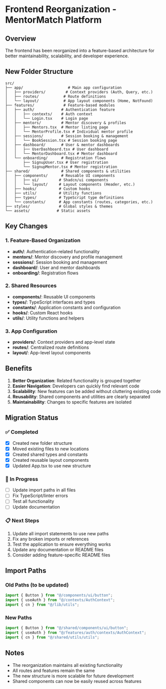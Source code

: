 # Frontend Reorganization - MentorMatch Platform

## Overview
The frontend has been reorganized into a feature-based architecture for better maintainability, scalability, and developer experience.

## New Folder Structure

```
src/
├── app/                    # Main app configuration
│   ├── providers/         # Context providers (Auth, Query, etc.)
│   ├── routes/           # Route definitions
│   └── layout/           # App layout components (Home, NotFound)
├── features/             # Feature-based modules
│   ├── auth/            # Authentication feature
│   │   ├── contexts/    # Auth context
│   │   └── Login.tsx    # Login page
│   ├── mentors/         # Mentor discovery & profiles
│   │   ├── Mentors.tsx  # Mentor listing page
│   │   └── MentorProfile.tsx # Individual mentor profile
│   ├── sessions/        # Session booking & management
│   │   └── BookSession.tsx # Session booking page
│   ├── dashboard/       # User & mentor dashboards
│   │   ├── UserDashboard.tsx # User dashboard
│   │   └── MentorDashboard.tsx # Mentor dashboard
│   └── onboarding/      # Registration flows
│       ├── SignupUser.tsx # User registration
│       └── SignupMentor.tsx # Mentor registration
├── shared/              # Shared components & utilities
│   ├── components/      # Reusable UI components
│   │   ├── ui/         # Shadcn/ui components
│   │   └── layout/     # Layout components (Header, etc.)
│   ├── hooks/          # Custom hooks
│   ├── utils/          # Utility functions
│   ├── types/          # TypeScript type definitions
│   └── constants/      # App constants (routes, categories, etc.)
├── styles/             # Global styles & themes
└── assets/            # Static assets
```

## Key Changes

### 1. Feature-Based Organization
- **auth/**: Authentication-related functionality
- **mentors/**: Mentor discovery and profile management
- **sessions/**: Session booking and management
- **dashboard/**: User and mentor dashboards
- **onboarding/**: Registration flows

### 2. Shared Resources
- **components/**: Reusable UI components
- **types/**: TypeScript interfaces and types
- **constants/**: Application constants and configuration
- **hooks/**: Custom React hooks
- **utils/**: Utility functions and helpers

### 3. App Configuration
- **providers/**: Context providers and app-level state
- **routes/**: Centralized route definitions
- **layout/**: App-level layout components

## Benefits

1. **Better Organization**: Related functionality is grouped together
2. **Easier Navigation**: Developers can quickly find relevant code
3. **Scalability**: New features can be added without cluttering existing code
4. **Reusability**: Shared components and utilities are clearly separated
5. **Maintainability**: Changes to specific features are isolated

## Migration Status

### ✅ Completed
- [x] Created new folder structure
- [x] Moved existing files to new locations
- [x] Created shared types and constants
- [x] Created reusable layout components
- [x] Updated App.tsx to use new structure

### 🔄 In Progress
- [ ] Update import paths in all files
- [ ] Fix TypeScript/linter errors
- [ ] Test all functionality
- [ ] Update documentation

### 📋 Next Steps
1. Update all import statements to use new paths
2. Fix any broken imports or references
3. Test the application to ensure everything works
4. Update any documentation or README files
5. Consider adding feature-specific README files

## Import Paths

### Old Paths (to be updated)
```typescript
import { Button } from "@/components/ui/button";
import { useAuth } from "@/contexts/AuthContext";
import { cn } from "@/lib/utils";
```

### New Paths
```typescript
import { Button } from "@/shared/components/ui/button";
import { useAuth } from "@/features/auth/contexts/AuthContext";
import { cn } from "@/shared/utils/utils";
```

## Notes
- The reorganization maintains all existing functionality
- All routes and features remain the same
- The new structure is more scalable for future development
- Shared components can now be easily reused across features 